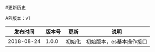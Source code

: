 #更新历史

API版本：v1

| 发布时间   | 版本号 | 更新     | 说明                                                         |
| ---------- | ------ | -------- | ------------------------------------------------------------ |
| 2018-08-24 | 1.0.0  | 初始化   | 初始版本，es基本操作接口                                     |
